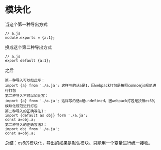 # 模块化
当这个第一种导出方式
```
// a.js
module.exports = {a:1};
```
换成这个第二种导出方式
```
// a.js
export default {a:1};
```
之后
```
第一种导入可以如此写：
import {a} from './a.ja'; 这样写的话a是1，因webpack打包是按照commonjs规范进行打包
第二种导入不可以如此写：
import {a} from './a.ja'; 这样写的话a是undefined，因webpack打包是按照es6的模块化规范进行打包
第二种导入的正确写法1：
import {default as obj} form './a.ja';
const a=obj.a;
第二种导入的正确写法2：
import obj from './a.ja';
const a=obj.a;
```
总结：es6的模块化，导出的如果是默认模块。只能用一个变量进行统一接收。
